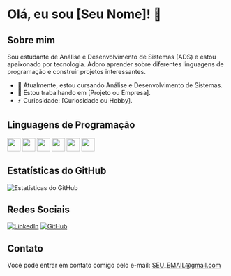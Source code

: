 # Olá, eu sou [Seu Nome]! 👋

## Sobre mim
Sou estudante de Análise e Desenvolvimento de Sistemas (ADS) e estou apaixonado por tecnologia. Adoro aprender sobre diferentes linguagens de programação e construir projetos interessantes.

- 🌱 Atualmente, estou cursando Análise e Desenvolvimento de Sistemas.
- 💼 Estou trabalhando em [Projeto ou Empresa].
- ⚡ Curiosidade: [Curiosidade ou Hobby].

## Linguagens de Programação
<img src="https://cdn.jsdelivr.net/gh/devicons/devicon/icons/html5/html5-original.svg" width="30"/> <img src="https://cdn.jsdelivr.net/gh/devicons/devicon/icons/css3/css3-original.svg" width="30"/> <img src="https://cdn.jsdelivr.net/gh/devicons/devicon/icons/javascript/javascript-original.svg" width="30"/> <img src="https://cdn.jsdelivr.net/gh/devicons/devicon/icons/php/php-original.svg" width="30"/> <img src="https://cdn.jsdelivr.net/gh/devicons/devicon/icons/python/python-original.svg" width="30"/> <img src="https://cdn.jsdelivr.net/gh/devicons/devicon/icons/mysql/mysql-original.svg" width="30"/>
<!-- Adicione mais conforme necessário -->

## Estatísticas do GitHub
![Estatísticas do GitHub](https://github-readme-stats.vercel.app/api?username=SEU_USERNAME&show_icons=true&theme=radical)

## Redes Sociais
[![LinkedIn](https://img.shields.io/badge/-LinkedIn-blue?style=for-the-badge&logo=linkedin)](SEU_LINK_DO_LINKEDIN)
[![GitHub](https://img.shields.io/badge/-GitHub-black?style=for-the-badge&logo=github)](SEU_LINK_DO_GITHUB)
<!-- Adicione mais conforme necessário -->

## Contato
Você pode entrar em contato comigo pelo e-mail: SEU_EMAIL@gmail.com



<!--
**1GM1910/1GM1910** is a ✨ _special_ ✨ repository because its `README.md` (this file) appears on your GitHub profile.

Here are some ideas to get you started:

- 🔭 I’m currently working on ...
- 🌱 I’m currently learning ...
- 👯 I’m looking to collaborate on ...
- 🤔 I’m looking for help with ...
- 💬 Ask me about ...
- 📫 How to reach me: ...
- 😄 Pronouns: ...
- ⚡ Fun fact: ...
-->
